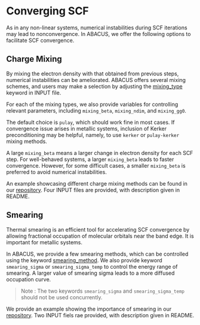 # Converging SCF

As in any non-linear systems, numerical instabilities during SCF iterations may lead to nonconvergence. In ABACUS, we offer the following options to facilitate SCF convergence.

## Charge Mixing

By mixing the electron density with that obtained from previous steps, numerical instabilities can be ameliorated. ABACUS offers several mixing schemes, and users may make a selection by adjusting the [mixing_type](../input_files/input-main.md#mixingtype) keyword in INPUT file.

For each of the mixing types, we also provide variables for controlling relevant parameters, including `mixing_beta`, `mixing_ndim`, and `mixing_gg0`.

The default choice is `pulay`, which should work fine in most cases. If convergence issue arises in metallic systems, inclusion of Kerker preconditioning may be helpful, namely, to use `kerker` or `pulay-kerker` mixing methods.

A large `mixing_beta` means a larger change in electron density for each SCF step. For well-behaved systems, a larger `mixing_beta` leads to faster convergence. However, for some difficult cases, a smaller `mixing_beta` is preferred to avoid numerical instabilities.

An example showcasing different charge mixing methods can be found in our [repository](https://github.com/deepmodeling/abacus-develop/tree/develop/examples/charge_mixing/pw_Al). Four INPUT files are provided, with description given in README.

## Smearing

Thermal smearing is an efficient tool for accelerating SCF convergence by allowing fractional occupation of molecular orbitals near the band edge. It is important for metallic systems.

In ABACUS, we provide a few smearing methods, which can be controlled using the keyword [smearing_method](../input_files/input-main.md#smearingmethod). We also provide keyword `smearing_sigma` or `smearing_sigma_temp` to control the energy range of smearing. A larger value of smearing sigma leads to a more diffused occupation curve.

> Note : The two keywords `smearing_sigma` and `smearing_sigma_temp` should not be used concurrently.

We provide an example showing the importance of smearing in our [repository](https://github.com/deepmodeling/abacus-develop/tree/develop/examples/smearing/lcao_fe). Two INPUT fiels rae provided, with description given in README.